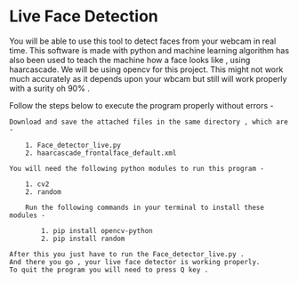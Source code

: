 # Live Face Detection
 You will be able to use this tool to detect faces from your webcam in real time. This software is made with python and machine learning algorithm has also been used to teach the machine how a face looks like , using haarcascade. We will be using opencv for this project. This might not work much accurately as it depends upon your wbcam but still will work properly with a surity oh 90% .
 
 Follow the steps below to execute the program properly without errors -

    Download and save the attached files in the same directory , which are - 

        1. Face_detector_live.py
        2. haarcascade_frontalface_default.xml

    You will need the following python modules to run this program -
        
        1. cv2 
        2. random

        Run the following commands in your terminal to install these modules -

            1. pip install opencv-python
            2. pip install random

    After this you just have to run the Face_detector_live.py . 
    And there you go , your live face detector is working properly.
    To quit the program you will need to press Q key .